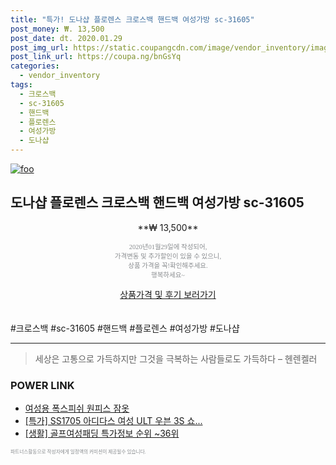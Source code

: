 ```yaml
--- 
title: "특가! 도나샵 플로렌스 크로스백 핸드백 여성가방 sc-31605" 
post_money: ₩. 13,500 
post_date: dt. 2020.01.29 
post_img_url: https://static.coupangcdn.com/image/vendor_inventory/images/2017/07/03/21/3/979aebe6-263a-4523-a4d9-cb9dc90775a6.jpg 
post_link_url: https://coupa.ng/bnGsYq 
categories: 
  - vendor_inventory 
tags: 
  - 크로스백 
  - sc-31605 
  - 핸드백 
  - 플로렌스 
  - 여성가방 
  - 도나샵 
--- 
```

[![foo](https://static.coupangcdn.com/image/vendor_inventory/images/2017/07/03/21/3/979aebe6-263a-4523-a4d9-cb9dc90775a6.jpg)](https://coupa.ng/bnGsYq) 

## 도나샵 플로렌스 크로스백 핸드백 여성가방 sc-31605 
<p style="text-align: center;">**₩ 13,500**</p> 
<p style="text-align: center;"><span style="color: #898c8f; font-family: Georgia,Times,serif; font-size: 0.75em;">2020년01월29일에 작성되어, <br>가격변동 및 추가할인이 있을 수 있으니,<br> 상품 가격을 꼭!확인해주세요.<br>행복하세요~</span> 
</p>	 
<div markdown="0" style="text-align: center;"><a href="https://coupa.ng/bnGsYq" class="btn btn--success">상품가격 및 후기 보러가기</a></div> 
<br><br> 
  #크로스백 #sc-31605 #핸드백 #플로렌스 #여성가방 #도나샵 
<hr> 

> 세상은 고통으로 가득하지만 그것을 극복하는 사람들로도 가득하다 – 헨렌켈러 


### POWER LINK

* <a href="https://blog.naver.com/fasyy4321/221787943285" target="_blank">여성용 폭스피쉬 원피스 잠옷</a>
* <a href="https://blog.naver.com/santokki14/221790201728" target="_blank">[특가] SS1705 아디다스 여성 ULT 우븐 3S 쇼...</a>
* <a href="https://blog.naver.com/sakai111/221780842046" target="_blank"> [생활] 골프여성패딩 특가정보 순위 ~36위</a>

<span style="color: #898c8f; font-family: Georgia,Times,serif; font-size: 0.55em;">파트너스활동으로 작성자에게 일정액의 커미션이 제공될수 있습니다.</span> 
